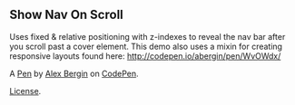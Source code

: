 Show Nav On Scroll
------------------
Uses fixed & relative positioning with z-indexes to reveal the nav bar after you scroll past a cover element. This demo also uses a mixin for creating responsive layouts found here: http://codepen.io/abergin/pen/WvOWdx/

A [Pen](http://codepen.io/abergin/pen/xGXpQY) by [Alex Bergin](http://codepen.io/abergin) on [CodePen](http://codepen.io/).

[License](http://codepen.io/abergin/pen/xGXpQY/license).